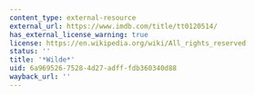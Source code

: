 ```yaml
---
content_type: external-resource
external_url: https://www.imdb.com/title/tt0120514/
has_external_license_warning: true
license: https://en.wikipedia.org/wiki/All_rights_reserved
status: ''
title: '*Wilde*'
uid: 6a969526-7528-4d27-adff-fdb360340d88
wayback_url: ''
---
```

